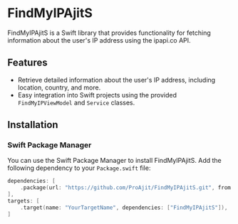 # FindMyIPAjitS

FindMyIPAjitS is a Swift library that provides functionality for fetching information about the user's IP address using the ipapi.co API.

## Features

- Retrieve detailed information about the user's IP address, including location, country, and more.
- Easy integration into Swift projects using the provided `FindMyIPViewModel` and `Service` classes.

## Installation

### Swift Package Manager

You can use the Swift Package Manager to install FindMyIPAjitS. Add the following dependency to your `Package.swift` file:

```swift
dependencies: [
    .package(url: "https://github.com/ProAjit/FindMyIPAjitS.git", from: "1.0.0"),
],
targets: [
    .target(name: "YourTargetName", dependencies: ["FindMyIPAjitS"]),
]
